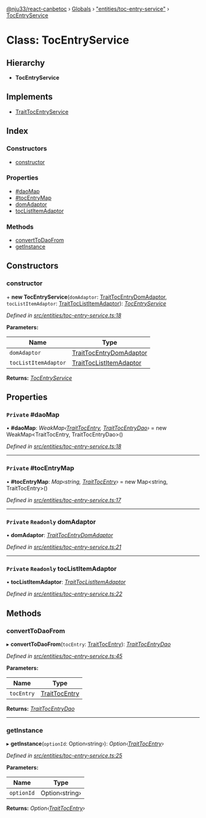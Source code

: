 [@nju33/react-canbetoc](../README.md) › [Globals](../globals.md) › ["entities/toc-entry-service"](../modules/_entities_toc_entry_service_.md) › [TocEntryService](_entities_toc_entry_service_.tocentryservice.md)

# Class: TocEntryService

## Hierarchy

* **TocEntryService**

## Implements

* [TraitTocEntryService](../interfaces/_entities_toc_entry_service_.traittocentryservice.md)

## Index

### Constructors

* [constructor](_entities_toc_entry_service_.tocentryservice.md#constructor)

### Properties

* [#daoMap](_entities_toc_entry_service_.tocentryservice.md#private-#daomap)
* [#tocEntryMap](_entities_toc_entry_service_.tocentryservice.md#private-#tocentrymap)
* [domAdaptor](_entities_toc_entry_service_.tocentryservice.md#private-readonly-domadaptor)
* [tocListItemAdaptor](_entities_toc_entry_service_.tocentryservice.md#private-readonly-toclistitemadaptor)

### Methods

* [convertToDaoFrom](_entities_toc_entry_service_.tocentryservice.md#converttodaofrom)
* [getInstance](_entities_toc_entry_service_.tocentryservice.md#getinstance)

## Constructors

###  constructor

\+ **new TocEntryService**(`domAdaptor`: [TraitTocEntryDomAdaptor](../interfaces/_entities_toc_entry_dom_adaptor_.traittocentrydomadaptor.md), `tocListItemAdaptor`: [TraitTocListItemAdaptor](../interfaces/_entities_toc_list_item_adaptor_.traittoclistitemadaptor.md)): *[TocEntryService](_entities_toc_entry_service_.tocentryservice.md)*

*Defined in [src/entities/toc-entry-service.ts:18](https://github.com/nju33/react-canbetoc/blob/ee204cb/src/entities/toc-entry-service.ts#L18)*

**Parameters:**

Name | Type |
------ | ------ |
`domAdaptor` | [TraitTocEntryDomAdaptor](../interfaces/_entities_toc_entry_dom_adaptor_.traittocentrydomadaptor.md) |
`tocListItemAdaptor` | [TraitTocListItemAdaptor](../interfaces/_entities_toc_list_item_adaptor_.traittoclistitemadaptor.md) |

**Returns:** *[TocEntryService](_entities_toc_entry_service_.tocentryservice.md)*

## Properties

### `Private` #daoMap

• **#daoMap**: *WeakMap‹[TraitTocEntry](../interfaces/_entities_toc_entry_.traittocentry.md), [TraitTocEntryDao](../interfaces/_entities_toc_entry_dao_.traittocentrydao.md)›* = new WeakMap<TraitTocEntry, TraitTocEntryDao>()

*Defined in [src/entities/toc-entry-service.ts:18](https://github.com/nju33/react-canbetoc/blob/ee204cb/src/entities/toc-entry-service.ts#L18)*

___

### `Private` #tocEntryMap

• **#tocEntryMap**: *Map‹string, [TraitTocEntry](../interfaces/_entities_toc_entry_.traittocentry.md)›* = new Map<string, TraitTocEntry>()

*Defined in [src/entities/toc-entry-service.ts:17](https://github.com/nju33/react-canbetoc/blob/ee204cb/src/entities/toc-entry-service.ts#L17)*

___

### `Private` `Readonly` domAdaptor

• **domAdaptor**: *[TraitTocEntryDomAdaptor](../interfaces/_entities_toc_entry_dom_adaptor_.traittocentrydomadaptor.md)*

*Defined in [src/entities/toc-entry-service.ts:21](https://github.com/nju33/react-canbetoc/blob/ee204cb/src/entities/toc-entry-service.ts#L21)*

___

### `Private` `Readonly` tocListItemAdaptor

• **tocListItemAdaptor**: *[TraitTocListItemAdaptor](../interfaces/_entities_toc_list_item_adaptor_.traittoclistitemadaptor.md)*

*Defined in [src/entities/toc-entry-service.ts:22](https://github.com/nju33/react-canbetoc/blob/ee204cb/src/entities/toc-entry-service.ts#L22)*

## Methods

###  convertToDaoFrom

▸ **convertToDaoFrom**(`tocEntry`: [TraitTocEntry](../interfaces/_entities_toc_entry_.traittocentry.md)): *[TraitTocEntryDao](../interfaces/_entities_toc_entry_dao_.traittocentrydao.md)*

*Defined in [src/entities/toc-entry-service.ts:45](https://github.com/nju33/react-canbetoc/blob/ee204cb/src/entities/toc-entry-service.ts#L45)*

**Parameters:**

Name | Type |
------ | ------ |
`tocEntry` | [TraitTocEntry](../interfaces/_entities_toc_entry_.traittocentry.md) |

**Returns:** *[TraitTocEntryDao](../interfaces/_entities_toc_entry_dao_.traittocentrydao.md)*

___

###  getInstance

▸ **getInstance**(`optionId`: Option‹string›): *Option‹[TraitTocEntry](../interfaces/_entities_toc_entry_.traittocentry.md)›*

*Defined in [src/entities/toc-entry-service.ts:25](https://github.com/nju33/react-canbetoc/blob/ee204cb/src/entities/toc-entry-service.ts#L25)*

**Parameters:**

Name | Type |
------ | ------ |
`optionId` | Option‹string› |

**Returns:** *Option‹[TraitTocEntry](../interfaces/_entities_toc_entry_.traittocentry.md)›*
